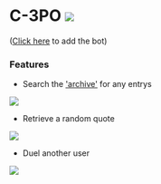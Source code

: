 # C-3PO ![](https://i.imgur.com/NDaqthq.png?1)
([Click here](https://discord.com/oauth2/authorize?client_id=495122047714721793&scope=bot&permissions=34816) to add the bot)

### Features
- Search the ['archive'](https://starwars.fandom.com/wiki/Main_Page) for any entrys

![](https://imgur.com/2bgaPHh.png) 

- Retrieve a random quote

![](https://i.imgur.com/ZzQhZdt.png?1)

- Duel another user

![](https://imgur.com/SyihccI.png)

